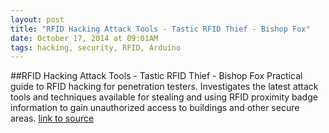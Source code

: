 ```yaml
---
layout: post
title: "RFID Hacking Attack Tools - Tastic RFID Thief - Bishop Fox"
date: October 17, 2014 at 09:01AM
tags: hacking, security, RFID, Arduino
---
```

##RFID Hacking Attack Tools - Tastic RFID Thief - Bishop Fox
Practical guide to RFID hacking for penetration testers. Investigates the latest attack tools and techniques available for stealing and using RFID proximity badge information to gain unauthorized access to buildings and other secure areas.
[link to source](http://ift.tt/1e6zWfD) 
